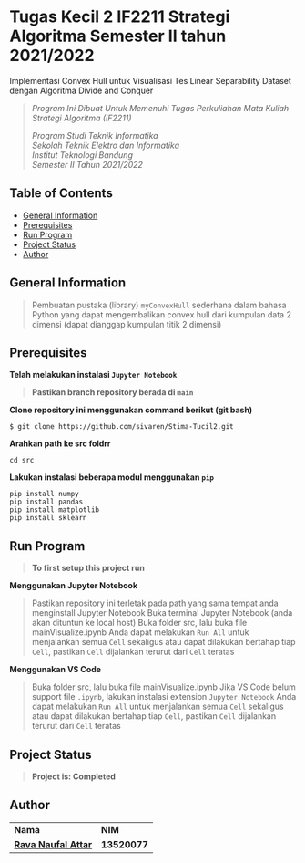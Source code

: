 # Tugas Kecil 2 IF2211 Strategi Algoritma Semester II tahun 2021/2022
Implementasi Convex Hull untuk Visualisasi Tes Linear Separability Dataset dengan Algoritma Divide and Conquer

> _Program Ini Dibuat Untuk Memenuhi Tugas Perkuliahan Mata Kuliah Strategi Algoritma (IF2211)_ <br/>
>
> _Program Studi Teknik Informatika <br/>
> Sekolah Teknik Elektro dan Informatika <br/>
> Institut Teknologi Bandung <br/>
> Semester II Tahun 2021/2022 <br/>_

## Table of Contents
* [General Information](#general-information)
* [Prerequisites](#prerequisites)
* [Run Program](#run-program)
* [Project Status](#project-status)
* [Author](#author)

## General Information
> Pembuatan pustaka (library) `myConvexHull` sederhana dalam bahasa Python yang dapat mengembalikan convex hull dari kumpulan data 2 dimensi (dapat dianggap kumpulan titik 2 dimensi)

## Prerequisites
**Telah melakukan instalasi `Jupyter Notebook`**

> **Pastikan branch repository berada di `main`** </br>

**Clone repository ini menggunakan command berikut (git bash)**
```
$ git clone https://github.com/sivaren/Stima-Tucil2.git
```

**Arahkan path ke src foldrr**
```
cd src
```

**Lakukan instalasi beberapa modul menggunakan `pip`**
```
pip install numpy
pip install pandas
pip install matplotlib
pip install sklearn
```

## Run Program
> **To first setup this project run** </br>

**Menggunakan Jupyter Notebook**
> Pastikan repository ini terletak pada path yang sama tempat anda menginstall Jupyter Notebook
> Buka terminal Jupyter Notebook (anda akan dituntun ke local host)
> Buka folder src, lalu buka file mainVisualize.ipynb
> Anda dapat melakukan `Run All` untuk menjalankan semua `Cell` sekaligus atau dapat dilakukan bertahap tiap `Cell`, pastikan `Cell` dijalankan terurut dari `Cell` teratas

**Menggunakan VS Code**
> Buka folder src, lalu buka file mainVisualize.ipynb
> Jika VS Code belum support file `.ipynb`, lakukan instalasi extension `Jupyter Notebook`
> Anda dapat melakukan `Run All` untuk menjalankan semua `Cell` sekaligus atau dapat dilakukan bertahap tiap `Cell`, pastikan `Cell` dijalankan terurut dari `Cell` teratas 

## Project Status
> **Project is: Completed**

## Author
<table>
    <tr>
      <td><b>Nama</b></td>
      <td><b>NIM</b></td>
    </tr>
    <tr>
      <td><a href="https://github.com/sivaren"><b>Rava Naufal Attar</b></a></td>
      <td><b>13520077</b></td>
    </tr>
</table>
